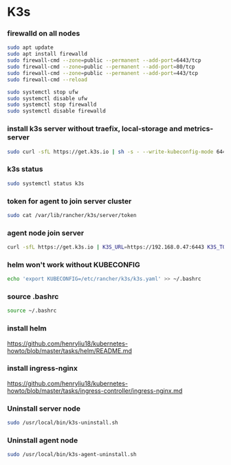 # K3s

### firewalld on all nodes
```bash
sudo apt update
sudo apt install firewalld
sudo firewall-cmd --zone=public --permanent --add-port=6443/tcp
sudo firewall-cmd --zone=public --permanent --add-port=80/tcp
sudo firewall-cmd --zone=public --permanent --add-port=443/tcp
sudo firewall-cmd --reload

sudo systemctl stop ufw
sudo systemctl disable ufw
sudo systemctl stop firewalld
sudo systemctl disable firewalld
```

### install k3s server without traefix, local-storage and metrics-server
```bash
sudo curl -sfL https://get.k3s.io | sh -s - --write-kubeconfig-mode 644 --disable=traefik,local-storage,metrics-server
```

### k3s status
```bash
sudo systemctl status k3s
```

### token for agent to join server cluster
```bash
sudo cat /var/lib/rancher/k3s/server/token
```

### agent node join server
```bash
curl -sfL https://get.k3s.io | K3S_URL=https://192.168.0.47:6443 K3S_TOKEN=<TOKEN> sh -
```

### helm won't work without KUBECONFIG
```bash
echo 'export KUBECONFIG=/etc/rancher/k3s/k3s.yaml' >> ~/.bashrc
```
### source .bashrc
```bash
source ~/.bashrc
```

### install helm
https://github.com/henryliu18/kubernetes-howto/blob/master/tasks/helm/README.md

### install ingress-nginx
https://github.com/henryliu18/kubernetes-howto/blob/master/tasks/ingress-controller/ingress-nginx.md

### Uninstall server node
```bash
sudo /usr/local/bin/k3s-uninstall.sh
```
### Uninstall agent node
```bash
sudo /usr/local/bin/k3s-agent-uninstall.sh
```
